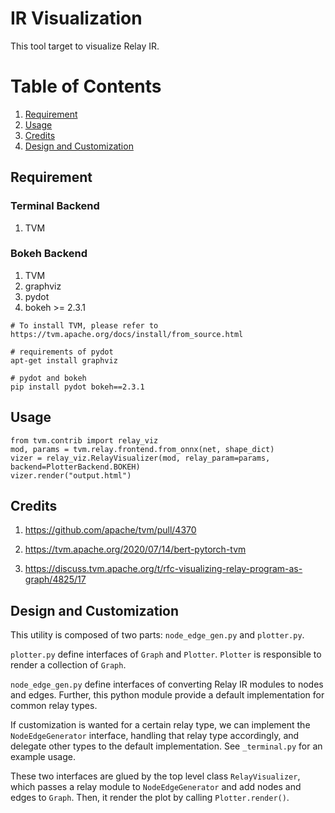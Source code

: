 <!--- Licensed to the Apache Software Foundation (ASF) under one -->
<!--- or more contributor license agreements.  See the NOTICE file -->
<!--- distributed with this work for additional information -->
<!--- regarding copyright ownership.  The ASF licenses this file -->
<!--- to you under the Apache License, Version 2.0 (the -->
<!--- "License"); you may not use this file except in compliance -->
<!--- with the License.  You may obtain a copy of the License at -->

<!---   http://www.apache.org/licenses/LICENSE-2.0 -->

<!--- Unless required by applicable law or agreed to in writing, -->
<!--- software distributed under the License is distributed on an -->
<!--- "AS IS" BASIS, WITHOUT WARRANTIES OR CONDITIONS OF ANY -->
<!--- KIND, either express or implied.  See the License for the -->
<!--- specific language governing permissions and limitations -->
<!--- under the License. -->


# IR Visualization

This tool target to visualize Relay IR.

# Table of Contents
1. [Requirement](#Requirement)
2. [Usage](#Usage)
3. [Credits](#Credits)
4. [Design and Customization](#Design-and-Customization)

## Requirement

### Terminal Backend
1. TVM

### Bokeh Backend
1. TVM
2. graphviz
2. pydot
3. bokeh >= 2.3.1

```
# To install TVM, please refer to https://tvm.apache.org/docs/install/from_source.html

# requirements of pydot
apt-get install graphviz

# pydot and bokeh
pip install pydot bokeh==2.3.1
```

## Usage

```
from tvm.contrib import relay_viz
mod, params = tvm.relay.frontend.from_onnx(net, shape_dict)
vizer = relay_viz.RelayVisualizer(mod, relay_param=params, backend=PlotterBackend.BOKEH)
vizer.render("output.html")
```

## Credits

1. https://github.com/apache/tvm/pull/4370

2. https://tvm.apache.org/2020/07/14/bert-pytorch-tvm

3. https://discuss.tvm.apache.org/t/rfc-visualizing-relay-program-as-graph/4825/17

## Design and Customization

This utility is composed of two parts: `node_edge_gen.py` and `plotter.py`.

`plotter.py` define interfaces of `Graph` and `Plotter`. `Plotter` is responsible to render a collection of `Graph`.

`node_edge_gen.py` define interfaces of converting Relay IR modules to nodes and edges. Further, this python module provide a default implementation for common relay types.

If customization is wanted for a certain relay type, we can implement the `NodeEdgeGenerator` interface, handling that relay type accordingly, and delegate other types to the default implementation. See `_terminal.py` for an example usage.

These two interfaces are glued by the top level class `RelayVisualizer`, which passes a relay module to `NodeEdgeGenerator` and add nodes and edges to `Graph`.
Then, it render the plot by calling `Plotter.render()`.
